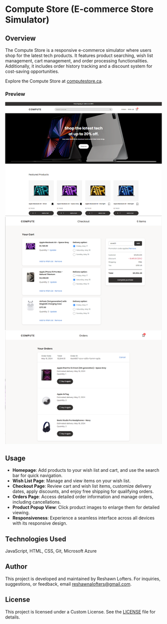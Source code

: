 # Compute Store (E-commerce Store Simulator)

## Overview
The Compute Store is a responsive e-commerce simulator where users shop for the latest tech products. It features product searching, wish list management, cart management, and order processing functionalities. Additionally, it includes order history tracking and a discount system for cost-saving opportunities.

Explore the Compute Store at [computestore.ca](https://computestore.ca).

### Preview
![Compute Store Homepage](images/project/project-homepage-1.png)
![Compute Store Checkout Page](images/project/project-checkout-page.png)
![Compute Store Orders Page](images/project/project-orders-page.png)

## Usage
- **Homepage**: Add products to your wish list and cart, and use the search bar for quick navigation.
- **Wish List Page**: Manage and view items on your wish list.
- **Checkout Page**: Review cart and wish list items, customize delivery dates, apply discounts, and enjoy free shipping for qualifying orders.
- **Orders Page**: Access detailed order information and manage orders, including cancellations.
- **Product Popup View**: Click product images to enlarge them for detailed viewing.
- **Responsiveness**: Experience a seamless interface across all devices with its responsive design.

## Technologies Used
JavaScript, HTML, CSS, Git, Microsoft Azure

## Author
This project is developed and maintained by Reshawn Lofters. For inquiries, suggestions, or feedback, email [reshawnalofters@gmail.com](mailto:reshawnalofters@gmail.com).

## License
This project is licensed under a Custom License. See the [LICENSE](./LICENSE) file for details.
